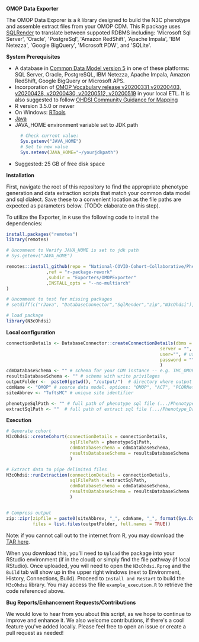 <!-----
NEW: Your output is on the clipboard!

NEW: Check the "Supress top comment" to remove this info from the output.

Conversion time: 0.423 seconds.


Using this Markdown file:

1. Paste this output into your source file.
2. See the notes and action items below regarding this conversion run.
3. Check the rendered output (headings, lists, code blocks, tables) for proper
   formatting and use a linkchecker before you publish this page.

Conversion notes:

* Docs to Markdown version 1.0?23
* Tue May 12 2020 10:08:49 GMT-0700 (PDT)
* Source doc: Untitled document
----->


**OMOP Data Exporter**

The OMOP Data Exporer is a `R` library designed to build the N3C phenotype and assemble extract files from your OMOP CDM. This R package uses [SQLRender](https://cran.r-project.org/web/packages/SqlRender/index.html) to translate between suppoted RDBMS including: 'Microsoft Sql Server', 'Oracle', 'PostgreSql', 'Amazon RedShift', 'Apache Impala', 'IBM Netezza', 'Google BigQuery', 'Microsoft PDW', and 'SQLite'.


**System Prerequisites**

- A database in [Common Data Model version 5](https://github.com/OHDSI/CommonDataModel) in one of these platforms: SQL Server, Oracle, PostgreSQL, IBM Netezza, Apache Impala, Amazon RedShift, Google BigQuery or Microsoft APS.
- Incorporation of [OMOP Vocabulary release v20200331,v20200403, v20200428, v20200430, v20200512, v20200519](https://github.com/OHDSI/Vocabulary-v5.0/releases) in your local ETL. It is also suggested to follow [OHDSI Community Guidance for Mapping](https://github.com/OHDSI/Covid-19/wiki/Release)
- R version 3.5.0 or newer
- On Windows: [RTools](http://cran.r-project.org/bin/windows/Rtools/)
- [Java](http://java.com)
- JAVA_HOME environment variable set to JDK path
  ```r
    # Check current value: 
    Sys.getenv("JAVA_HOME")
    # Set to new value
    Sys.setenv(JAVA_HOME="~/yourjdkpath")
  ```
- Suggested: 25 GB of free disk space

**Installation**

First, navigate the root of this repository to find the appropriate phenotype generation and data extraction scripts that match your common data model and sql dialect. Save these to a convenient location as the file paths are expected as parameters below. (TODO: elaborate on this step).

To utilize the Exporter, in `R` use the following code to install the dependencies:
```r
install.packages("remotes")
library(remotes)

# Uncomment to Verify JAVA_HOME is set to jdk path
# Sys.getenv("JAVA_HOME")

remotes::install_github(repo = "National-COVID-Cohort-Collaborative/Phenotype_Data_Acquisition"
               ,ref = "r-package-rework"
               ,subdir = "Exporters/OMOPExporter"
               ,INSTALL_opts = "--no-multiarch"
)

# Uncomment to test for missing packages
# setdiff(c("rJava", "DatabaseConnector","SqlRender","zip","N3cOhdsi"), rownames(installed.packages()))

# load package
library(N3cOhdsi)

```
**Local configuration**

```r
connectionDetails <- DatabaseConnector::createConnectionDetails(dbms = "sql server",  # options: oracle, postgressql, redshift, sql server, pdw, netezza, bigquery, sqlite
                                                          server = "", # name of the server
                                                          user="", # username to access server
                                                          password = "" #password for that user
                                                          )
cdmDatabaseSchema <- "" # schema for your CDM instance -- e.g. TMC_OMOP.dbo
resultsDatabaseSchema <- "" # schema with write privileges
outputFolder <-  paste0(getwd(), "/output/")  # directory where output will be stored. default provided
cdmName <- "OMOP" # source data model. options: "OMOP", "ACT", "PCORNet", "TriNetX"
siteAbbrev <- "TuftsMC" # unique site identifier

phenotypeSqlPath <- "" # full path of phenotype sql file (.../Phenotype_Data_Acquisition/PhenotypeScripts)
extractSqlPath <- ""  # full path of extract sql file (.../Phenotype_Data_Acquisition/ExtractScripts)

```
**Execution**
```r
# Generate cohort
N3cOhdsi::createCohort(connectionDetails = connectionDetails,
                        sqlFilePath = phenotypeSqlPath,
                        cdmDatabaseSchema = cdmDatabaseSchema,
                        resultsDatabaseSchema = resultsDatabaseSchema
                        )

# Extract data to pipe delimited files
N3cOhdsi::runExtraction(connectionDetails = connectionDetails,
                        sqlFilePath = extractSqlPath,
                        cdmDatabaseSchema = cdmDatabaseSchema,
                        resultsDatabaseSchema = resultsDatabaseSchema
                        )


# Compress output
zip::zipr(zipfile = paste0(siteAbbrev, "_", cdmName, "_", format(Sys.Date(),"%Y%m%d"),".zip"),
          files = list.files(outputFolder, full.names = TRUE))


```

Note: if you cannot call out to the internet from R, you may download the [TAR here](https://github.com/National-COVID-Cohort-Collaborative/Phenotype_Data_Acquisition/archive/master.zip). 

When you download this, you'll need to `Upload` the package into your RStudio environment (if in the cloud) or simply find the file pathway (if local RStudio). Once uploaded, you will need to open the `N3cOhdsi.Rprog` and the `Build` tab will show up in the upper right windows (next to Environment, History, Connections, Build). Proceed to `Install and Restart` to build the `N3cOhdsi` library. You may access the file `example_execution.R` to retrieve the code referenced above.


**Bug Reports/Enhancement Requests/Contributions**

We would love to hear from you about this script, as we hope to continue to improve and enhance it. We also welcome contributions, if there's a cool feature you've added locally. Please feel free to open an issue or create a pull request as needed!
